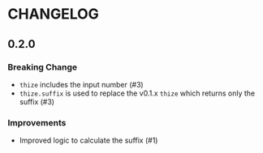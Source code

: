 # CHANGELOG

## 0.2.0

### Breaking Change

- `thize` includes the input number (#3)
- `thize.suffix` is used to replace the v0.1.x `thize` which returns only the suffix (#3)

### Improvements

- Improved logic to calculate the suffix (#1)
